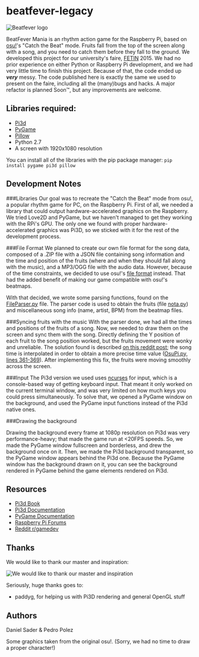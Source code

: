 # beatfever-legacy
![Beatfever logo](http://i.imgur.com/5zG4Sum.png)

BeatFever Mania is an rhythm action game for the Raspberry Pi, based on [osu!](http://osu.ppy.sh/)'s "Catch the Beat" mode. Fruits fall from the top of the screen along with a song, and you need to catch them before they fall to the ground. We developed this project for our university's faire, [FETIN](http://www.inatel.br/fetin/) 2015. We had no prior experience on either Python or Raspberry Pi development, and we had very little time to finish this project. Because of that, the code ended up ___very___ messy. The code published here is exactly the same we used to present on the faire, including all the (many)bugs and hacks.
A major refactor is planned Soon™, but any improvements are welcome.

## Libraries required:
- [Pi3d](https://github.com/tipam/pi3d)
- [PyGame](http://www.pygame.org/)
- [Pillow](https://python-pillow.github.io/)
- Python 2.7
- A screen with 1920x1080 resolution

You can install all of the libraries with the pip package manager:
`pip install pygame pi3d pillow`

## Development Notes
###Libraries
Our goal was to recreate the "Catch the Beat" mode from osu!, a popular rhythm game for PC, on the Raspberry Pi. First of all, we needed a library that could output hardware-accelerated graphics on the Raspberry. We tried Love2D and PyGame, but we haven't managed to get they working with the RPi's GPU. The only one we found with proper hardware-accelerated graphics was Pi3D, so we sticked with it for the rest of the development process.

###File Format
We planned to create our own file format for the song data, composed of a .ZIP file with a JSON file containing song information and the time and position of the fruits (where and when they should fall along with the music), and a MP3/OGG file with the audio data. However, because of the time constraints, we decided to use osu!'s [file format](https://osu.ppy.sh/wiki/Osu_(file_format)) instead. That had the added benefit of making our game compatible with osu!'s beatmaps.

With that decided, we wrote some parsing functions, found on the [FileParser.py](https://github.com/danielpontello/beatfever-legacy/blob/master/FileParser.py) file. The parser code is used to obtain the fruits (file [nota.py](https://github.com/danielpontello/beatfever-legacy/blob/master/nota.py)) and miscellaneous song info (name, artist, BPM) from the beatmap files.

###Syncing fruits with the music
With the parser done, we had all the times and positions of the fruits of a song. Now, we needed to draw them on the screen and sync them with the song. Directly defining the Y position of each fruit to the song position worked, but the fruits movement were wonky and unreliable. The solution found is described [on this reddit post](https://www.reddit.com/r/gamedev/comments/13y26t/how_do_rhythm_games_stay_in_sync_with_the_music/c78aawd); the song time is interpolated in order to obtain a more precise time value ([OsuPi.py, lines 361-369](https://github.com/danielpontello/beatfever-legacy/blob/master/OsuPi.py#L361-L369)). After implementing this fix, the fruits were moving smoothly across the screen.

###Input
The Pi3d version we used uses [ncurses](https://www.gnu.org/software/ncurses/) for input, which is a console-based way of getting keyboard input. That meant it only worked on the current terminal window, and was very limited on how much keys you could press simultaneously. To solve that, we opened a PyGame window on the background, and used the PyGame input functions instead of the Pi3d native ones.

###Drawing the background

Drawing the background every frame at 1080p resolution on Pi3d was very performance-heavy; that made the game run at <20FPS speeds. So, we made the PyGame window fullscreen and borderless, and drew the background once on it. Then, we made the Pi3d background transparent, so the PyGame window appears behind the Pi3d one. Because the PyGame window has the background drawn on it, you can see the background rendered in PyGame behind the game elements rendered on Pi3d.

## Resources
- [Pi3d Book](http://paddywwoof.github.io/pi3d_book/_build/html/)
- [Pi3d Documentation](https://pi3d.github.io/html/)
- [PyGame Documentation](https://www.pygame.org/docs/)
- [Raspberry Pi Forums](https://www.raspberrypi.org/forums/)
- [Reddit r/gamedev](https://www.reddit.com/r/gamedev)

## Thanks
We would like to thank our master and inspiration:

![We would like to thank our master and inspiration](http://i.imgur.com/jktSRrJ.jpg)

Seriously, huge thanks goes to:
 - paddyg, for helping us with Pi3D rendering and general OpenGL stuff

## Authors
Daniel Sader & Pedro Polez

Some graphics taken from the original osu!. (Sorry, we had no time to draw a proper character!)

